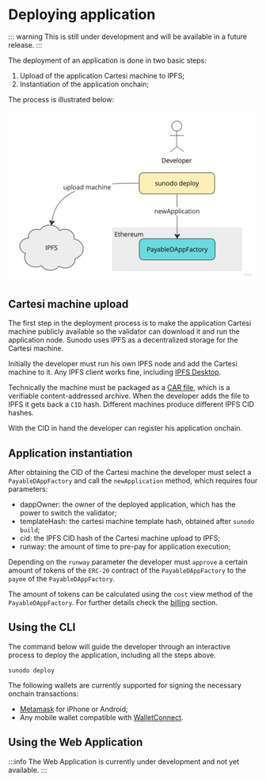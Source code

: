 # Deploying application

::: warning
This is still under development and will be available in a future release.
:::

The deployment of an application is done in two basic steps:

1. Upload of the application Cartesi machine to IPFS;
2. Instantiation of the application onchain;

The process is illustrated below:

![Deploy](./deploy.jpg)

## Cartesi machine upload

The first step in the deployment process is to make the application Cartesi machine publicly available so the validator can download it and run the application node. Sunodo uses IPFS as a decentralized storage for the Cartesi machine.

Initially the developer must run his own IPFS node and add the Cartesi machine to it. Any IPFS client works fine, including [IPFS Desktop](https://docs.ipfs.tech/install/ipfs-desktop/).

Technically the machine must be packaged as a [CAR file](https://car.ipfs.io), which is a verifiable content-addressed archive. When the developer adds the file to IPFS it gets back a `CID` hash. Different machines produce different IPFS CID hashes.

With the CID in hand the developer can register his application onchain.

## Application instantiation

After obtaining the CID of the Cartesi machine the developer must select a `PayableDAppFactory` and call the `newApplication` method, which requires four parameters:

-   dappOwner: the owner of the deployed application, which has the power to switch the validator;
-   templateHash: the cartesi machine template hash, obtained after `sunodo build`;
-   cid: the IPFS CID hash of the Cartesi machine upload to IPFS;
-   runway: the amount of time to pre-pay for application execution;

Depending on the `runway` parameter the developer must `approve` a certain amount of tokens of the `ERC-20` contract of the `PayableDAppFactory` to the `payee` of the `PayableDAppFactory`.

The amount of tokens can be calculated using the `cost` view method of the `PayableDAppFactory`. For further details check the [billing](./billing.md) section.

## Using the CLI

The command below will guide the developer through an interactive process to deploy the application, including all the steps above.

```shell
sunodo deploy
```

The following wallets are currently supported for signing the necessary onchain transactions:

-   [Metamask](https://metamask.io/download/) for iPhone or Android;
-   Any mobile wallet compatible with [WalletConnect](https://walletconnect.com/explorer?type=wallet).

## Using the Web Application

:::info
The Web Application is currently under development and not yet available.
:::
